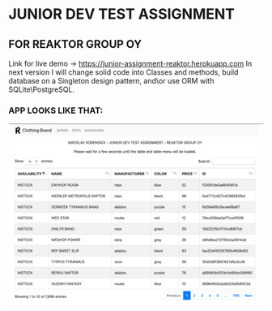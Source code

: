 # JUNIOR DEV TEST ASSIGNMENT 
## FOR REAKTOR GROUP OY
Link for live demo → https://junior-assignment-reaktor.herokuapp.com
In next version I will change solid code into Classes and methods, build database on a Singleton design pattern, and\or use ORM with SQLite\PostgreSQL.

### APP LOOKS LIKE THAT:
![alt text](https://raw.githubusercontent.com/yaroslavkorenskoy/junior_test_assignment/main/junior-assignment-demo-image.png?raw=true)
